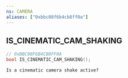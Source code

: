 ```yaml
---
ns: CAMERA
aliases: ["0xbbc08f6b4cb8ff0a"]
---
```

## IS_CINEMATIC_CAM_SHAKING

```c
// 0xBBC08F6B4CB8FF0A
bool IS_CINEMATIC_CAM_SHAKING();
```

```
Is a cinematic camera shake active?
```

